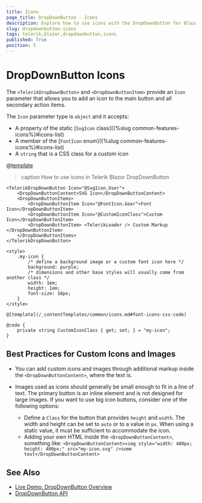 ```yaml
---
title: Icons
page_title: DropDownButton - Icons
description: Explore how to use icons with the DropDownButton for Blazor. See how you can add icons in the primary button and in the secondary action items. Revise the supported icon types that you can use.
slug: dropdownbutton-icons
tags: telerik,blazor,dropdownbutton,icons
published: True
position: 5
---
```


# DropDownButton Icons

The `<TelerikDropDownButton>` and `<DropDownButtonItem>` provide an `Icon` parameter that allows you to add an icon to the main button and all secondary action items.

The `Icon` parameter type is `object` and it accepts:

* A property of the static [`SvgIcon` class]({%slug common-features-icons%}#icons-list)
* A member of the [`FontIcon` enum]({%slug common-features-icons%}#icons-list)
* A `string` that is a CSS class for a custom icon

@[template](/_contentTemplates/common/icons.md#font-icons-css-note)

>caption How to use icons in Telerik Blazor DropDownButton

````RAZOR
<TelerikDropDownButton Icon="@SvgIcon.User">
    <DropDownButtonContent>SVG Icon</DropDownButtonContent>
    <DropDownButtonItems>
        <DropDownButtonItem Icon="@FontIcon.Gear">Font Icon</DropDownButtonItem>
        <DropDownButtonItem Icon="@CustomIconClass">Custom Icon</DropDownButtonItem>
        <DropDownButtonItem> <TelerikLoader /> Custom Markup </DropDownButtonItem>
    </DropDownButtonItems>
</TelerikDropDownButton>

<style>
    .my-icon {
        /* define a background image or a custom font icon here */
        background: purple;
        /* dimensions and other base styles will usually come from another class */
        width: 1em;
        height: 1em;
        font-size: 16px;
    }
</style>

@[template](/_contentTemplates/common/icons.md#font-icons-css-code)

@code {
    private string CustomIconClass { get; set; } = "my-icon";
}
````

## Best Practices for Custom Icons and Images

* You can add custom icons and images through additional markup inside the `<DropDownButtonContent>`, where the text is.

* Images used as icons should generally be small enough to fit in a line of text. The primary button is an inline element and is not designed for large images. If you want to use big icon buttons, consider one of the following options:

    * Define a `Class` for the button that provides `height` and `width`. The width and height can be set to `auto` or to a value in `px`. When using a static value, it must be sufficient to accommodate the icon.
    * Adding your own HTML inside the `<DropDownButtonContent>`, something like: `<DropDownButtonContent><img style="width: 400px; height: 400px;" src="my-icon.svg" />some text</DropDownButtonContent>`


## See Also

* [Live Demo: DropDownButton Overview](https://demos.telerik.com/blazor-ui/dropdownbutton/overview)
* [DropDownButton API](/blazor-ui/api/Telerik.Blazor.Components.TelerikDropDownButton)
